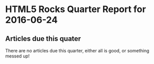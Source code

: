HTML5 Rocks Quarter Report for 2016-06-24
=========================================

Articles due this quater
------------------------

There are no articles due this quarter, either all is good, or something messed up!

